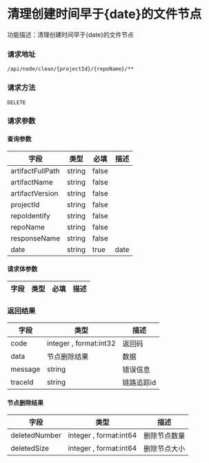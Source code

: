 # 清理创建时间早于{date}的文件节点
功能描述：清理创建时间早于{date}的文件节点

### 请求地址
```
/api/node/clean/{projectId}/{repoName}/**
```

### 请求方法
`DELETE`
### 请求参数

#### 查询参数

| 字段 | 类型 | 必填 | 描述 |
| -------- | -------- | -------- | -------- |
| artifactFullPath     | string   | false       |  |
| artifactName     | string   | false       |  |
| artifactVersion     | string   | false       |  |
| projectId     | string   | false       |  |
| repoIdentify     | string   | false       |  |
| repoName     | string   | false       |  |
| responseName     | string   | false       |  |
| date     | string   | true       | date |


#### 请求体参数
| 字段 | 类型 | 必填 | 描述 |
| -------- | -------- | -------- | -------- |

### 返回结果
| 字段 | 类型 | 描述 |
| -------- | -------- | -------- |
| code     | integer , format:int32  | 返回码 |
| data     | 节点删除结果   | 数据 |
| message     | string   | 错误信息 |
| traceId     | string   | 链路追踪id |
#### 节点删除结果
| 字段 | 类型 | 描述 |
| -------- | -------- | -------- |
| deletedNumber     | integer , format:int64  | 删除节点数量 |
| deletedSize     | integer , format:int64  | 删除节点大小 |

